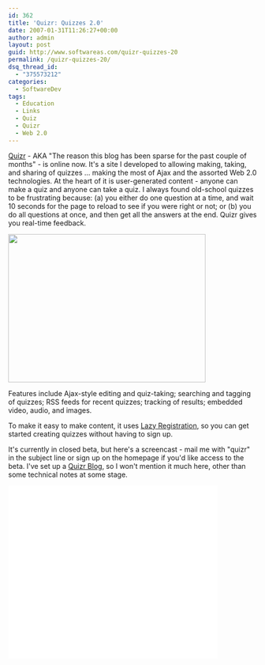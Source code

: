 ```yaml
---
id: 362
title: 'Quizr: Quizzes 2.0'
date: 2007-01-31T11:26:27+00:00
author: admin
layout: post
guid: http://www.softwareas.com/quizr-quizzes-20
permalink: /quizr-quizzes-20/
dsq_thread_id:
  - "375573212"
categories:
  - SoftwareDev
tags:
  - Education
  - Links
  - Quiz
  - Quizr
  - Web 2.0
---
```

<a href="http://quizr.com">Quizr</a> - AKA "The reason this blog has been sparse for the past couple of months" - is online now. It's a site I developed to allowing making, taking, and sharing of quizzes ... making the most of Ajax and the assorted Web 2.0 technologies. At the heart of it is user-generated content - anyone can make a quiz and anyone can take a quiz. I always found old-school quizzes to be frustrating because: (a) you either do one question at a time, and wait 10 seconds for the page to reload to see if you were right or not; or (b) you do all questions at once, and then get all the answers at the end. Quizr gives you real-time feedback.

<a href="http://quizr.com"><img src="http://blog.quizr.com/images/quizrhomepage400x300.gif" width="400" height="300" /></a>

Features include Ajax-style editing and quiz-taking; searching and tagging of quizzes; RSS feeds for recent quizzes; tracking of results; embedded video, audio, and images.

To make it easy to make content, it uses <a href="http://ajaxpatterns.org/Lazy_Registration">Lazy Registration</a>, so you can get started creating quizzes without having to sign up.

It's currently in closed beta, but here's a screencast - mail me with "quizr" in the subject line or sign up on the homepage if you'd like access to the beta. I've set up a <a href="http://blog.quizr.com">Quizr Blog</a>, so I won't mention it much here, other than some technical notes at some stage.

<object width="425" height="350"><param name="movie" value="http://www.youtube.com/v/bcnmKxLokmw"></param><param name="wmode" value="transparent"></param><embed src="http://www.youtube.com/v/bcnmKxLokmw" type="application/x-shockwave-flash" wmode="transparent" width="425" height="350"></embed></object>